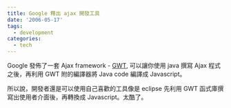 ```yaml
---
title: Google 釋出 ajax 開發工具
date: '2006-05-17'
tags:
  - development
categories:
  - tech
---
```

Google 發佈了一套 Ajax framework - [GWT](http://code.google.com/webtoolkit/), 可以讓你使用 java 撰寫 Ajax 程式之後，再利用 GWT 附的編譯器將 Java code 編譯成 Javascript。  
  
所以說，開發者還是可以使用自己喜歡的工具像是 eclipse 先利用 GWT 函式庫撰寫出使用者介面後，再轉換成 Javascript。太酷了。